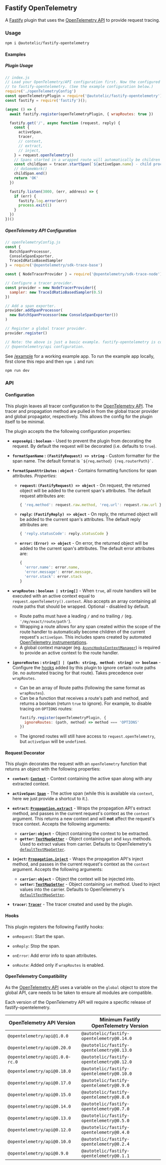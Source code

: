 ## Fastify OpenTelemetry

A [Fastify] plugin that uses the [OpenTelemetry API] to provide request tracing.

### Usage
```sh
npm i @autotelic/fastify-opentelemetry
```
#### Examples

##### Plugin Usage
```js
// index.js
// Load your OpenTelemetry/API configuration first. Now the configured SDK will be available
// to fastify-opentelemetry. (See the example configuration below.)
require('./openTelemetryConfig')
const openTelemetryPlugin = require('@autotelic/fastify-opentelemetry')
const fastify = require('fastify')();

(async () => {
  await fastify.register(openTelemetryPlugin, { wrapRoutes: true })

  fastify.get('/', async function (request, reply) {
    const {
      activeSpan,
      tracer,
      // context,
      // extract,
      // inject,
    } = request.openTelemetry()
    // Spans started in a wrapped route will automatically be children of the activeSpan.
    const childSpan = tracer.startSpan(`${activeSpan.name} - child process`)
    // doSomeWork()
    childSpan.end()
    return 'OK'
  })

  fastify.listen(3000, (err, address) => {
    if (err) {
      fastify.log.error(err)
      process.exit(1)
    }
  })
})()
```

##### OpenTelemetry API Configuration
```js
// openTelemetryConfig.js
const {
  BatchSpanProcessor,
  ConsoleSpanExporter,
  TraceIdRatioBasedSampler
} = require('@opentelemetry/sdk-trace-base')

const { NodeTracerProvider } = require('@opentelemetry/sdk-trace-node')

// Configure a tracer provider.
const provider = new NodeTracerProvider({
  sampler: new TraceIdRatioBasedSampler(0.5)
})

// Add a span exporter.
provider.addSpanProcessor(
  new BatchSpanProcessor(new ConsoleSpanExporter())
)

// Register a global tracer provider.
provider.register()

// Note: the above is just a basic example. fastify-opentelemetry is compatible with any
// @opentelemetry/api configuration.
```

See [/example](./example/index.js) for a working example app. To run the example app locally, first clone this repo and then `npm i` and run:

```sh
npm run dev
```

### API

#### Configuration

This plugin leaves all tracer configuration to the [OpenTelemetry API]. The tracer and propagation method are pulled in from the global tracer provider and global propagator, respectively. This allows the config for the plugin itself to be minimal.

The plugin accepts the the following configuration properties:
  - **`exposeApi` : `boolean`** - Used to prevent the plugin from decorating the request. By default the request will be decorated (i.e. defaults to `true`).

  - **`formatSpanName` : `(FastifyRequest) => string`** - Custom formatter for the span name. The default format is ``` `${req.method} {req.routerPath}` ```.

  - **`formatSpanAttributes` : `object`** - Contains formatting functions for span attributes. *Properties*:
    - **`request`: `(FastifyRequest) => object`** - On request, the returned object will be added to the current span's attributes. The default request attributes are:
      ```js
      { 'req.method': request.raw.method, 'req.url': request.raw.url }
      ```
    - **`reply`: `(FastifyReply) => object`** - On reply, the returned object will be added to the current span's attributes. The default reply attributes are:
      ```js
      { 'reply.statusCode': reply.statusCode }
      ```
    - **`error`: `(Error) => object`** - On error, the returned object will be added to the current span's attributes. The default error attributes are:
      ```js
      {
        'error.name': error.name,
        'error.message': error.message,
        'error.stack': error.stack
      }
      ```

  - **`wrapRoutes` : `boolean | string[]`** - When `true`, all route handlers will be executed with an active context equal to `request.openTelemetry().context`. Also accepts an array containing all route paths that should be wrapped. Optional - disabled by default.
    - Route paths must have a leading `/` and no trailing `/` (eg. `'/my/exact/route/path'`).
    - Wrapping a route allows for any span created within the scope of the route handler to automatically become children of the current request's `activeSpan`. This includes spans created by automated [OpenTelemetry instrumentations].
    - A global context manager (eg. [`AsyncHooksContextManager`]) is required to provide an active context to the route handler.

  - **`ignoreRoutes` : `string[] | (path: string, method: string) => boolean`** - Configure the [hooks](#hooks) added by this plugin to ignore certain route paths (ie. no automated tracing for that route). Takes precedence over `wrapRoutes`.
    - Can be an array of Route paths (following the same format as `wrapRoutes`).
    - Can be a function that receives a route's path and method, and returns a boolean (return `true` to ignore). For example, to disable tracing on `OPTIONS` routes:
      ```js
      fastify.register(openTelemetryPlugin, {
        ignoreRoutes: (path, method) => method === 'OPTIONS'
      })
      ```
    - The ignored routes will still have access to `request.openTelemetry`, but `activeSpan` will be `undefined`.

#### Request Decorator

This plugin decorates the request with an `openTelemetry` function that returns an object with the following properties:
  - **`context`: [`Context`]** - Context containing the active span along with any extracted context.

  - **`activeSpan`: [`Span`]** - The active span (while this is available via `context`, here we just provide a shortcut to it.).

  - **`extract`: [`Propagation.extract`]** - Wraps the propagation API's extract method, and passes in the current request's context as the `context` argument. This returns a new context and will **not** affect the request's trace context. Accepts the following arguments:
    - **`carrier`: `object`** - Object containing the context to be extracted.
    - **`getter`: [`TextMapGetter`]** - Object containing `get` and `keys` methods. Used to extract values from carrier. Defaults to OpenTelemetry's [`defaultTextMapGetter`].

  - **`inject`: [`Propagation.inject`]** - Wraps the propagation API's inject method, and passes in the current request's context as the `context` argument. Accepts the following arguments:
    - **`carrier`: `object`** - Object the context will be injected into.
    - **`setter`: [`TextMapSetter`]** - Object containing `set` method. Used to inject values into the carrier. Defaults to OpenTelemetry's [`defaultTextMapSetter`].

  - **`tracer`: [`Tracer`]** - The tracer created and used by the plugin.

#### Hooks

This plugin registers the following Fastify hooks:

 - `onRequest`: Start the span.

 - `onReply`: Stop the span.

 - `onError`: Add error info to span attributes.

 - `onRoute`: Added only if `wrapRoutes` is enabled.

#### OpenTelemetry Compatibility

As the [OpenTelemetry API](https://github.com/open-telemetry/opentelemetry-js-api#version-compatibility) uses a
variable on the `global` object to store the global API, care needs to be taken to ensure all modules are compatible.

Each version of the OpenTelemetry API will require a specific release of fastify-opentelemetry.

| OpenTelemetry API Version       | Minimum Fastify OpenTelemetry Version      |
| ------------------------------- | ------------------------------------------ |
| `@opentelemetry/api@1.0.0`      |  `@autotelic/fastify-opentelemetry@0.14.0` |
| `@opentelemetry/api@0.20.0`     |  `@autotelic/fastify-opentelemetry@0.13.0` |
| `@opentelemetry/api@1.0.0-rc.0` |  `@autotelic/fastify-opentelemetry@0.12.0` |
| `@opentelemetry/api@0.18.0`     |  `@autotelic/fastify-opentelemetry@0.10.0` |
| `@opentelemetry/api@0.17.0`     |  `@autotelic/fastify-opentelemetry@0.9.0`  |
| `@opentelemetry/api@0.15.0`     |  `@autotelic/fastify-opentelemetry@0.8.0`  |
| `@opentelemetry/api@0.14.0`     |  `@autotelic/fastify-opentelemetry@0.7.0`  |
| `@opentelemetry/api@0.13.0`     |  `@autotelic/fastify-opentelemetry@0.5.0`  |
| `@opentelemetry/api@0.12.0`     |  `@autotelic/fastify-opentelemetry@0.4.0`  |
| `@opentelemetry/api@0.10.0`     |  `@autotelic/fastify-opentelemetry@0.2.4`  |
| `@opentelemetry/api@0.9.0`      |  `@autotelic/fastify-opentelemetry@0.1.1`  |

[Fastify]: https://fastify.io
[OpenTelemetry API]: https://github.com/open-telemetry/opentelemetry-js-api
[`Context`]: https://open-telemetry.github.io/opentelemetry-js/interfaces/context.html
[`Propagation.extract`]: https://open-telemetry.github.io/opentelemetry-js/classes/propagationapi.html#extract
[`Propagation.inject`]: https://open-telemetry.github.io/opentelemetry-js/classes/propagationapi.html#inject
[`Span`]: https://open-telemetry.github.io/opentelemetry-js/interfaces/span.html
[`Tracer`]: https://open-telemetry.github.io/opentelemetry-js/interfaces/tracer.html
[`TextMapGetter`]: https://open-telemetry.github.io/opentelemetry-js/interfaces/textmapgetter.html
[`defaultTextMapGetter`]: https://open-telemetry.github.io/opentelemetry-js/globals.html#defaulttextmapgetter
[`TextMapSetter`]: https://open-telemetry.github.io/opentelemetry-js/interfaces/textmapsetter.html
[`defaultTextMapSetter`]: https://open-telemetry.github.io/opentelemetry-js/globals.html#defaulttextmapsetter
[OpenTelemetry instrumentations]: https://github.com/open-telemetry/opentelemetry-js#node-instrumentations--plugins
[`AsyncHooksContextManager`]: https://github.com/open-telemetry/opentelemetry-js/tree/main/packages/opentelemetry-context-async-hooks
